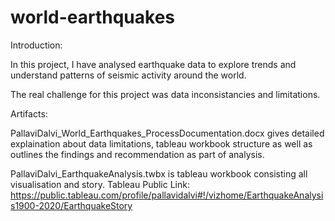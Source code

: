 # world-earthquakes

Introduction:

In this project, I have analysed earthquake data to explore trends and understand patterns of seismic activity around the world.

The real challenge for this project was data inconsistancies and limitations. 

Artifacts:

PallaviDalvi_World_Earthquakes_ProcessDocumentation.docx gives detailed explaination about data limitations, tableau workbook structure as well as outlines the findings and recommendation as part of analysis.

PallaviDalvi_EarthquakeAnalysis.twbx is tableau workbook consisting all visualisation and story.
Tableau Public Link:
https://public.tableau.com/profile/pallavidalvi#!/vizhome/EarthquakeAnalysis1900-2020/EarthquakeStory
